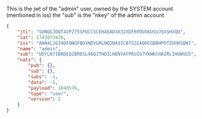 This is the jwt of the "admin" user, 
owned by the SYSTEM account (mentioned in iss)
the "sub" is the "nkey" of the admin account


```json
{
    "jti": "SONQGJDQT42P2T5SPUCCSCEH4EAD3X32XDFRPDU5KUSUJ5XSHXQQ",
    "iat": 1743873426,
    "iss": "AAN4L2GI4QFQNGFBDXNDYGRLNQ2NA3ICB7S3CAQHCGBBHPDTZUOHSQWI",
    "name": "admin",
    "sub": "UDYLN7IBRDEQZBRDSL46QJTHDILHENYAFPKUI67YKWKCHAZRLIHUWVU5",
    "nats": {
        "pub": {},
        "sub": {},
        "subs": -1,
        "data": -1,
        "payload": 1048576,
        "type": "user",
        "version": 2
    }
}
```